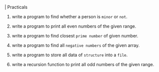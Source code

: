 


| Practicals

1.  write a program to find whether a person is `minor` or `not`.

2.  write a program to print all even numbers of the given range.

3.  write a program to find closest `prime number` of given number.

4.  write a program to find all `negative numbers` of the given array.

5. write a program to store all data of `structure` into a `file`.


6. write a recursion function to print all odd numbers of the given range.  